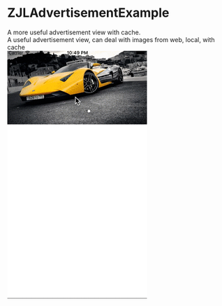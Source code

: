 # ZJLAdvertisementExample
A more useful advertisement view with cache.  
A useful advertisement view, can deal with images from web, local, with cache  
![alt tag](advertise.gif)
